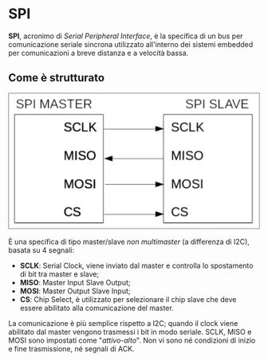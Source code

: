 # SPI

**SPI**, acronimo di _Serial Peripheral Interface_, è la specifica di un bus per comunicazione
seriale sincrona utilizzato all'interno dei sistemi embedded per comunicazioni a breve distanza e a velocità bassa.

## Come è strutturato

<div style="text-align: center"><img src="../image/spi_structure.png" /></div>

È una specifica di tipo master/slave _non multimaster_ (a differenza di I2C), basata su 4 segnali:

- **SCLK**: Serial Clock, viene inviato dal master e controlla lo spostamento di bit tra master e slave;
- **MISO**: Master Input Slave Output;
- **MOSI**: Master Output Slave Input;
- **CS**: Chip Select, è utilizzato per selezionare il chip slave che deve essere abilitato alla comunicazione del master.

La comunicazione è più semplice rispetto a I2C; quando il clock viene abilitato dal master vengono trasmessi i bit in modo seriale.
SCLK, MISO e MOSI sono impostati come "_attivo-alto_". Non vi sono né condizioni di inizio e fine trasmissione, né segnali di ACK.
